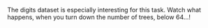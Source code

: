 <p class="text-font">
The digits dataset is especially interesting for this task. Watch what happens, when you turn down the number of trees, below 64...!